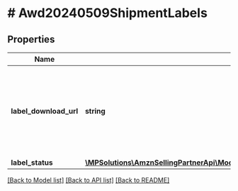 # # Awd20240509ShipmentLabels

## Properties

Name | Type | Description | Notes
------------ | ------------- | ------------- | -------------
**label_download_url** | **string** | The URL to download shipment labels. The URL is active for 600 seconds from generation. | [optional]
**label_status** | [**\MPSolutions\AmznSellingPartnerApi\Models\Awd20240509\Awd20240509LabelStatus**](Awd20240509LabelStatus.md) |  |

[[Back to Model list]](../../README.md#models) [[Back to API list]](../../README.md#endpoints) [[Back to README]](../../README.md)
